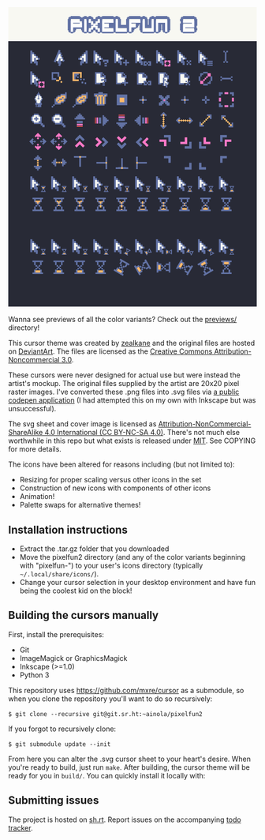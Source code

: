 ![cover](cover.png)

Wanna see previews of all the color variants? Check out the
[previews/](previews/README.md) directory!

This cursor theme was created by [zealkane](https://www.deviantart.com/zealkane) and the original files are
hosted on [DeviantArt](https://www.deviantart.com/zealkane/art/PixelFun-2-165038800). The files are licensed as
the [Creative Commons Attribution-Noncommercial 3.0](http://creativecommons.org/licenses/by-nc/3.0/).

These cursors were never designed for actual use but were instead the artist's
mockup. The original files supplied by the artist are 20x20 pixel raster
images. I've converted these .png files into .svg files via [a public codepen application](https://cdpn.io/shshaw/debug/XbxvNj) (I had attempted this on my own with Inkscape but was unsuccessful).

The svg sheet and cover image is licensed as [Attribution-NonCommercial-ShareAlike 4.0 International (CC BY-NC-SA 4.0)](https://creativecommons.org/licenses/by-nc-sa/4.0/). There's not much
else worthwhile in this repo but what exists is released under [MIT](https://mit-license.org/). See COPYING for more details.

The icons have been altered for reasons including (but not limited to):

* Resizing for proper scaling versus other icons in the set
* Construction of new icons with components of other icons
* Animation!
* Palette swaps for alternative themes!

## Installation instructions

* Extract the .tar.gz folder that you downloaded
* Move the pixelfun2 directory (and any of the color variants beginning with "pixelfun-") to your user's icons directory (typically `~/.local/share/icons/`).
* Change your cursor selection in your desktop environment and have fun being the coolest kid on the block!

## Building the cursors manually

First, install the prerequisites:

* Git
* ImageMagick or GraphicsMagick
* Inkscape (>=1.0)
* Python 3

This repository uses https://github.com/mxre/cursor as a submodule, so when you
clone the repository you'll want to do so recursively:

```
$ git clone --recursive git@git.sr.ht:~ainola/pixelfun2
```

If you forgot to recursively clone:

```
$ git submodule update --init
```

From here you can alter the .svg cursor sheet to your heart's desire. When
you're ready to build, just run `make`. After building, the cursor theme will
be ready for you in `build/`. You can quickly install it locally with:

## Submitting issues

The project is hosted on [sh.rt](https://git.sr.ht/~ainola/pixelfun2). Report
issues on the accompanying [todo tracker](https://todo.sr.ht/~ainola/pixelfun2).
